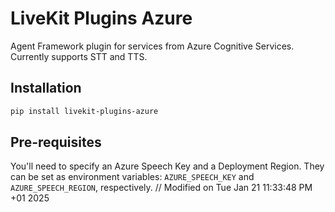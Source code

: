 # LiveKit Plugins Azure

Agent Framework plugin for services from Azure Cognitive Services. Currently supports STT and TTS.

## Installation

```bash
pip install livekit-plugins-azure
```

## Pre-requisites

You'll need to specify an Azure Speech Key and a Deployment Region. They can be set as environment variables: `AZURE_SPEECH_KEY` and `AZURE_SPEECH_REGION`, respectively.
// Modified on Tue Jan 21 11:33:48 PM +01 2025

